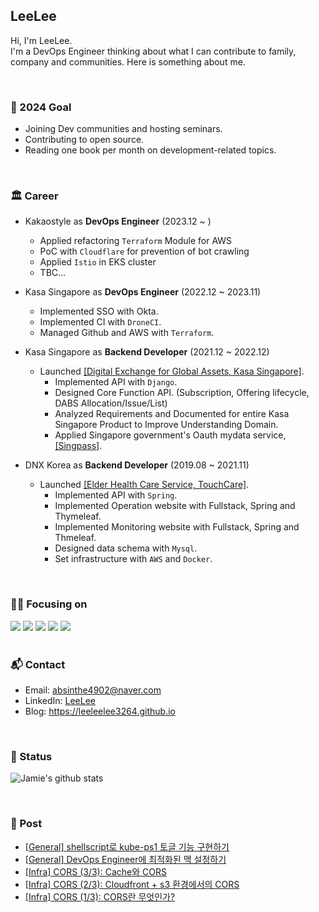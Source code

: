 
## LeeLee 
Hi, I'm LeeLee. <br>
I'm a DevOps Engineer thinking about what I can contribute to family, company and communities. Here is something about me. <br> 

<br>

### 🥇 2024 Goal
- Joining Dev communities and hosting seminars.    <br> 
- Contributing to open source. <br> 
- Reading one book per month on development-related topics. <br> 

<br>

### 🏛️ Career
- Kakaostyle as **DevOps Engineer** (2023.12 ~ )
    - Applied refactoring `Terraform` Module for AWS
    - PoC with `Cloudflare` for prevention of bot crawling
    - Applied `Istio` in EKS cluster
    - TBC...

- Kasa Singapore as **DevOps Engineer** (2022.12 ~ 2023.11)
    - Implemented SSO with Okta. 
    - Implemented CI with `DroneCI`. 
    - Managed Github and AWS with `Terraform`.  

- Kasa Singapore as **Backend Developer** (2021.12 ~ 2022.12)
    - Launched [[Digital Exchange for Global Assets, Kasa Singapore]](https://www.kasa.sg/).
        - Implemented API with `Django`.
        - Designed Core Function API. (Subscription, Offering lifecycle, DABS Allocation/Issue/List) 
        - Analyzed Requirements and Documented for entire Kasa Singapore Product to Improve Understanding Domain.
        - Applied Singapore government's Oauth mydata service, [[Singpass]](https://www.singpass.gov.sg/main/).

- DNX Korea as **Backend Developer** (2019.08 ~ 2021.11)
    - Launched [[Elder Health Care Service, TouchCare]](https://www.youtube.com/watch?v=oMLnWmGjnyo&ab_channel=RangDnx).
        - Implemented API with `Spring`.
        - Implemented Operation website with Fullstack, Spring and Thymeleaf.
        - Implemented Monitoring website with Fullstack, Spring and Thmeleaf.
        - Designed data schema with `Mysql`.
        - Set infrastructure with `AWS` and `Docker`.

  
<br>



### 👩‍💻 Focusing on 

<span>
      <img src="https://img.shields.io/badge/Amazon_AWS-FF9900?style=for-the-badge&logo=amazonaws&logoColor=white">
      <img src="https://img.shields.io/badge/kubernetes-326ce5.svg?&style=for-the-badge&logo=kubernetes&logoColor=white">
      <img src="https://img.shields.io/badge/istio-466BB0?style=for-the-badge&logo=go&logoColor=white">
      <img src="https://img.shields.io/badge/terraform-844FBA?style=for-the-badge&logo=go&logoColor=white">
      <img src="https://img.shields.io/badge/Go-00ADD8?style=for-the-badge&logo=go&logoColor=white">
</span>

<br>
<br>

### 📬 Contact
- Email: <a href = "mailto: absinthe4902@naver.com">absinthe4902@naver.com</a>
- LinkedIn: [LeeLee](https://www.linkedin.com/in/seungmin4035/)
- Blog: https://leeleelee3264.github.io

<br>


### 🧐 Status 

![Jamie's github stats](https://github-readme-stats-git-masterrstaa-rickstaa.vercel.app/api?username=leeleelee3264&show_icons=true&hide_border=true&theme=radical) 

<br>

### 📝 Post
- [[General] shellscript로 kube-ps1 토글 기능 구현하기](https://leeleelee3264.github.io/post/2024-01-28-kube-ps1-toggle/)
- [[General] DevOps Engineer에 최적화된 맥 설정하기](https://leeleelee3264.github.io/post/2024-01-17-mac-setting/)
- [[Infra] CORS (3/3): Cache와 CORS](https://leeleelee3264.github.io/post/2023-09-26-cors-three/)
- [[Infra] CORS (2/3): Cloudfront + s3 환경에서의 CORS](https://leeleelee3264.github.io/post/2023-09-25-cors-two/)
- [[Infra] CORS (1/3): CORS란 무엇인가?](https://leeleelee3264.github.io/post/2023-09-24-cors-one/)